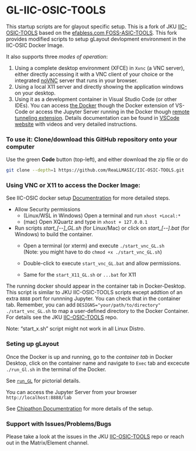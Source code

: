 # GL-IIC-OSIC-TOOLS

This startup scripts are for glayout specific setup. This is a fork of JKU [IIC-OSIC-TOOLS](https://github.com/iic-jku/IIC-OSIC-TOOLS) based on the [efabless.com FOSS-ASIC-TOOLS](https://github.com/efabless/foss-asic-tools). This fork provides modified scripts to setup gLayout devlopment environment in the IIC-OSIC Docker Image.  

It also supports three *modes of operation*:

1. Using a complete desktop environment (XFCE) in `Xvnc` (a VNC server), either directly accessing it with a VNC client of your choice or the integrated [noVNC](https://novnc.com) server that runs in your browser.
2. Using a local X11 server and directly showing the application windows on your desktop.
3. Using it as a development container in Visual Studio Code (or other IDEs). You can access [the Docker](https://code.visualstudio.com/docs/devcontainers/attach-container) though the Docker extension of VS-Code or access the Jupyter Server running in the Docker though [remote tunneling extension](https://code.visualstudio.com/docs/datascience/jupyter-notebooks#_connect-to-a-remote-jupyter-server). Details documentation can be found in [VSCode website](https://code.visualstudio.com/docs/) with videos and very detailed instructions.

### To use it: Clone/download this GitHub repository onto your computer

Use the green **Code** button (top-left), and either download the zip file or do 

```bash
git clone --depth=1 https://github.com/ReaLLMASIC/IIC-OSIC-TOOLS.git
```

### Using VNC or X11 to access the Docker Image:

See IIC-OSIC docker setup [Documentration](https://docs.google.com/document/d/e/2PACX-1vT1jADYn6HAjlp1b3KB7T0nAkxzmT5GXo7NzFjxZ47M9s9H3oyHdoU39wxUscF8DtTNeQ3Egeo_1e1s/pub) for more detailed steps. 

- Allow Security permissions 
    - (Linux/WSL in Windows) Open a terminal and run `xhost +Local:*`  
    - (mac) Open XQuartz and type in `xhost + 127.0.0.1`
- Run scripts *start_[--]_GL.sh* (for Linux/Mac) or click on *start_[--].bat* (for Windows) to build the container.
    - Open a terminal (or xterm) and execute `./start_vnc_GL.sh`  
        (Note: you might have to do `chmod +x ./start_vnc_GL.sh`)

    - Double-click to execute `start_vnc_GL.bat` and allow permissions.

    - Same for the `start_X11_GL.sh` or `...bat` for X11

The running docker should appear in the container tab in Docker-Desktop. This script is similar to JKU IIC-OSIC-TOOLS scripts except addtion of an extra `8888` port for runnning Jupyter. You can check that in the container tab. Remember, you can add `DESIGNS="your/path/to/directory" ./start_vnc_GL.sh` to map a user-defined directory to the Docker Container. For details see the JKU [IIC-OSIC-TOOLS](https://github.com/iic-jku/IIC-OSIC-TOOLS/iss) repo.

Note: “start_x.sh” script might not work in all Linux Distro. 

### Seting up gLayout

Once the Docker is up and running, go to the *container tab* in Docker Desktop, click on the container name and navigate to `Exec` tab and excecute `./run_Gl.sh` in the terminal of the Docker. 

See [`run_GL`](./run_GL.md) for pictorial details.

You can access the Jupyter Server from your browser `http://localhost:8888/lab`

See [Chipathon Documentration](https://github.com/sscs-ose/sscs-chipathon-2025/tree/main/resources/Analog_Automation_gLayout) for more details of the setup.

### Support with Issues/Problems/Bugs

Please take a look at the issues in the JKU [IIC-OSIC-TOOLS](https://github.com/iic-jku/IIC-OSIC-TOOLS/iss) repo or reach out in the Matrix/Element channel.
